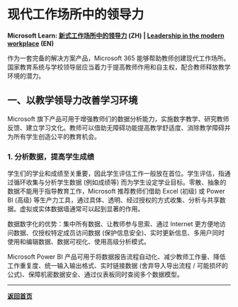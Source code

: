 # 现代工作场所中的领导力

**Microsoft Learn: [新式工作场所中的领导力](https://docs.microsoft.com/zh-cn/learn/paths/leadership-modern-workplace/) (ZH) | [Leadership in the modern workplace](https://docs.microsoft.com/en-us/learn/paths/leadership-modern-workplace/) (EN)**

作为一套完备的解决方案产品，Microsoft 365 能够帮助教师创建现代工作场所。国家教育系统与学校领导层应当着力于提高教师作用和自主权，配合教师释放教学环境的潜力。

## 一、以教学领导力改善学习环境

Microsoft 旗下产品可用于增强教师们的数据分析能力，实施数字教学、研究教师反馈、建立学习文化。教师可以借助无障碍功能提高教学舒适度、消除教学障碍并为所有学生创造公平的教育机会。

### 1. 分析数据，提高学生成绩

学生们的学业和成绩至关重要，因此学生评估工作一般放在首位。学生评估，指通过循环收集与分析学生数据 (例如成绩等) 而为学生设定学业目标。零散、抽象的数据不能用于指导教育工作，Microsoft 推荐教师们借助 Excel (初级) 或 Power BI (高级) 等生产力工具，通过具体、透明、经过授权的方式收集、分析与共享数据。虚拟或实体数据墙通常可以起到显著的作用。

数据数字化的优势：集中所有数据、让教师参与思索、通过 Internet 更方便地访问数据、仅授权特定成员访问数据 (保护信息安全)、实时更新信息、多用户同时使用和编辑数据、数据可视化、使用高级分析模式。

Microsoft Power BI 产品可用于将数据报告流程自动化、减少教师工作量、降低工作重复度、统一输入输出格式、实时链接数据 (舍弃导入导出流程 / 可能损坏的公式)、保障机密数据安全、通过仪表板同时查阅多个数据模型。

----

[**返回首页**](https://github.com/Lingggao/MIE#microsoft-%E8%AE%A4%E8%AF%81%E5%88%9B%E6%96%B0%E6%95%99%E5%B8%88-mie---%E5%AD%A6%E4%B9%A0%E7%AC%94%E8%AE%B0)